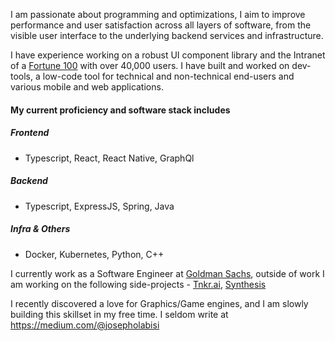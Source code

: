 I am passionate about programming and optimizations, I aim to improve performance and user satisfaction across all layers of software, from the visible user interface to the underlying backend services and infrastructure.

I have experience working on a robust UI component library and the Intranet of a [Fortune 100](https://fortune.com/ranking/fortune500/) with over 40,000 users. I have built and worked on dev-tools, a low-code tool for technical and non-technical end-users and various mobile and web applications.

#### My current proficiency and software stack includes 
##### Frontend 
- Typescript, React, React Native, GraphQl
##### Backend
- Typescript, ExpressJS, Spring, Java
##### Infra & Others
- Docker, Kubernetes, Python, C++

I currently work as a Software Engineer at [Goldman Sachs](https://www.goldmansachs.com/), outside of work I am working on the following side-projects - [Tnkr.ai](http://www.tnkr.ai/), [Synthesis](https://synthesisapp.com/)

I recently discovered a love for Graphics/Game engines, and I am slowly building this skillset in my free time.
I seldom write at https://medium.com/@josepholabisi
